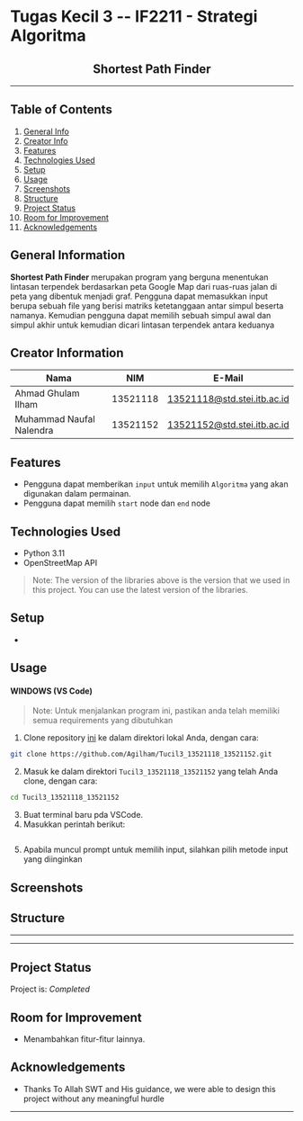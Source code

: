 # Tugas Kecil 3 -- IF2211 - Strategi Algoritma
<h2 align="center">
  Shortest Path Finder <br/>
</h2>
<hr>

## Table of Contents
1. [General Info](#general-information)
2. [Creator Info](#creator-information)
3. [Features](#features)
4. [Technologies Used](#technologies-used)
5. [Setup](#setup)
6. [Usage](#usage)
7. [Screenshots](#screenshots)
7. [Structure](#structure)
8. [Project Status](#project-status)
9. [Room for Improvement](#room-for-improvement)
10. [Acknowledgements](#acknowledgements)

<a name="general-information"></a>

## General Information
**Shortest Path Finder** merupakan program yang berguna menentukan lintasan terpendek berdasarkan peta Google Map dari ruas-ruas jalan di peta yang dibentuk menjadi graf. Pengguna dapat memasukkan input berupa sebuah file yang berisi matriks ketetanggaan antar simpul beserta namanya. Kemudian pengguna dapat memilih sebuah simpul awal dan simpul akhir untuk kemudian dicari lintasan terpendek antara keduanya

<a name="creator-information"></a>

## Creator Information

| Nama                        | NIM      | E-Mail                      |
| --------------------------- | -------- | --------------------------- |
| Ahmad Ghulam Ilham          | 13521118 | 13521118@std.stei.itb.ac.id |
| Muhammad Naufal Nalendra    | 13521152 | 13521152@std.stei.itb.ac.id |

<a name="features"></a>

## Features
- Pengguna dapat memberikan `input` untuk memilih `Algoritma` yang akan digunakan dalam permainan.
- Pengguna dapat memilih `start` node dan `end` node 

<a name="technologies-used"></a>

## Technologies Used
- Python 3.11
- OpenStreetMap API
> Note: The version of the libraries above is the version that we used in this project. You can use the latest version of the libraries.

<a name="setup"></a>

## Setup
- 
<a name="usage"></a>

## Usage

#### WINDOWS (VS Code)
> Note: Untuk menjalankan program ini, pastikan anda telah memiliki semua requirements yang dibutuhkan
1. Clone repository [ini](https://github.com/Agilham/Tucil3_13521118_13521152.git) ke dalam direktori lokal Anda, dengan cara:
```bash
git clone https://github.com/Agilham/Tucil3_13521118_13521152.git
```
2. Masuk ke dalam direktori `Tucil3_13521118_13521152` yang telah Anda clone, dengan cara:
```bash
cd Tucil3_13521118_13521152
```
3. Buat terminal baru pda VSCode.
4. Masukkan perintah berikut:
```bash

```
5. Apabila muncul prompt untuk memilih input, silahkan pilih metode input yang diinginkan

<a name="screenshots"></a>

## Screenshots
<p>
  
</p>

<a name="structure"></a>

## Structure
---
---

<a name="project-status">

## Project Status
Project is: _Completed_

<a name="room-for-improvement">

## Room for Improvement
- Menambahkan fitur-fitur lainnya.

<a name="acknowledgements">

## Acknowledgements
- Thanks To Allah SWT and His guidance, we were able to design this project without any meaningful hurdle

<hr>
